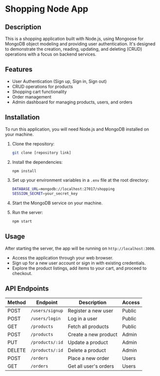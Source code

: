 # Shopping Node App

## Description

This is a shopping application built with Node.js, using Mongoose for MongoDB object modeling and providing user authentication. It's designed to demonstrate the creation, reading, updating, and deleting (CRUD) operations with a focus on backend services.

## Features

- User Authentication (Sign up, Sign in, Sign out)
- CRUD operations for products
- Shopping cart functionality
- Order management
- Admin dashboard for managing products, users, and orders

## Installation

To run this application, you will need Node.js and MongoDB installed on your machine.

1. Clone the repository:
   ```sh
   git clone [repository link]
   ```
2. Install the dependencies:
   ```sh
   npm install
   ```
3. Set up your environment variables in a `.env` file at the root directory:
   ```sh
   DATABASE_URL=mongodb://localhost:27017/shopping
   SESSION_SECRET=your_secret_key
   ```
4. Start the MongoDB service on your machine.

5. Run the server:
   ```sh
   npm start
   ```

## Usage

After starting the server, the app will be running on `http://localhost:3000`.

- Access the application through your web browser.
- Sign up for a new user account or sign in with existing credentials.
- Explore the product listings, add items to your cart, and proceed to checkout.

## API Endpoints

| Method | Endpoint          | Description            | Access  |
|--------|-------------------|------------------------|---------|
| POST   | `/users/signup`   | Register a new user    | Public  |
| POST   | `/users/login`    | Log in a user          | Public  |
| GET    | `/products`       | Fetch all products     | Public  |
| POST   | `/products`       | Create a new product   | Admin   |
| PUT    | `/products/:id`   | Update a product       | Admin   |
| DELETE | `/products/:id`   | Delete a product       | Admin   |
| POST   | `/orders`         | Place a new order      | Users   |
| GET    | `/orders`         | Get all user's orders  | Users   |
